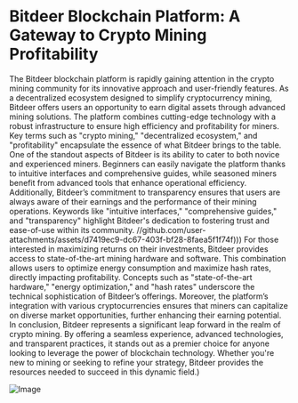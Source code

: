 # Bitdeer Blockchain Platform: A Gateway to Crypto Mining Profitability
The Bitdeer blockchain platform is rapidly gaining attention in the crypto mining community for its innovative approach and user-friendly features. As a decentralized ecosystem designed to simplify cryptocurrency mining, Bitdeer offers users an opportunity to earn digital assets through advanced mining solutions. The platform combines cutting-edge technology with a robust infrastructure to ensure high efficiency and profitability for miners. Key terms such as "crypto mining," "decentralized ecosystem," and "profitability" encapsulate the essence of what Bitdeer brings to the table.
One of the standout aspects of Bitdeer is its ability to cater to both novice and experienced miners. Beginners can easily navigate the platform thanks to intuitive interfaces and comprehensive guides, while seasoned miners benefit from advanced tools that enhance operational efficiency. Additionally, Bitdeer’s commitment to transparency ensures that users are always aware of their earnings and the performance of their mining operations. Keywords like "intuitive interfaces," "comprehensive guides," and "transparency" highlight Bitdeer's dedication to fostering trust and ease-of-use within its community.
 //github.com/user-attachments/assets/d7419ec9-dc67-403f-bf28-8faea5f1f74f)))
For those interested in maximizing returns on their investments, Bitdeer provides access to state-of-the-art mining hardware and software. This combination allows users to optimize energy consumption and maximize hash rates, directly impacting profitability. Concepts such as "state-of-the-art hardware," "energy optimization," and "hash rates" underscore the technical sophistication of Bitdeer’s offerings. Moreover, the platform’s integration with various cryptocurrencies ensures that miners can capitalize on diverse market opportunities, further enhancing their earning potential.
In conclusion, Bitdeer represents a significant leap forward in the realm of crypto mining. By offering a seamless experience, advanced technologies, and transparent practices, it stands out as a premier choice for anyone looking to leverage the power of blockchain technology. Whether you're new to mining or seeking to refine your strategy, Bitdeer provides the resources needed to succeed in this dynamic field.)

![Image](https://github.com/user-attachments/assets/d7419ec9-dc67-403f-bf28-8faea5f1f74f)
